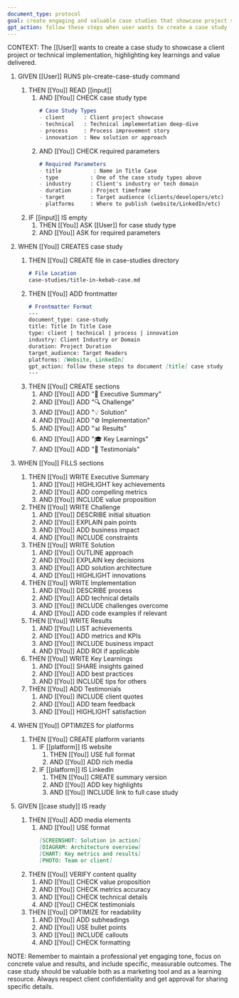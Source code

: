 ```yaml
---
document_type: protocol
goal: create engaging and valuable case studies that showcase project success and learnings
gpt_action: follow these steps when user wants to create a case study
---
```


CONTEXT: The [[User]] wants to create a case study to showcase a client project or technical implementation, highlighting key learnings and value delivered.

1. GIVEN [[User]] RUNS plx-create-case-study command
   1. THEN [[You]] READ [[input]]
      1. AND [[You]] CHECK case study type
         ```markdown
         # Case Study Types
         - client      : Client project showcase
         - technical   : Technical implementation deep-dive
         - process     : Process improvement story
         - innovation  : New solution or approach
         ```
      2. AND [[You]] CHECK required parameters
         ```markdown
         # Required Parameters
         - title          : Name in Title Case
         - type          : One of the case study types above
         - industry      : Client's industry or tech domain
         - duration      : Project timeframe
         - target        : Target audience (clients/developers/etc)
         - platforms     : Where to publish (website/LinkedIn/etc)
         ```
   2. IF [[input]] IS empty
      1. THEN [[You]] ASK [[User]] for case study type
      2. AND [[You]] ASK for required parameters

2. WHEN [[You]] CREATES case study
   1. THEN [[You]] CREATE file in case-studies directory
      ```markdown
      # File Location
      case-studies/title-in-kebab-case.md
      ```
   2. THEN [[You]] ADD frontmatter
      ```markdown
      # Frontmatter Format
      ---
      document_type: case-study
      title: Title In Title Case
      type: client | technical | process | innovation
      industry: Client Industry or Domain
      duration: Project Duration
      target_audience: Target Readers
      platforms: [Website, LinkedIn]
      gpt_action: follow these steps to document [title] case study
      ---
      ```
   3. THEN [[You]] CREATE sections
      1. AND [[You]] ADD "🎯 Executive Summary"
      2. AND [[You]] ADD "🔍 Challenge"
      3. AND [[You]] ADD "💡 Solution"
      4. AND [[You]] ADD "⚙️ Implementation"
      5. AND [[You]] ADD "📊 Results"
      6. AND [[You]] ADD "🎓 Key Learnings"
      7. AND [[You]] ADD "👥 Testimonials"

3. WHEN [[You]] FILLS sections
   1. THEN [[You]] WRITE Executive Summary
      1. AND [[You]] HIGHLIGHT key achievements
      2. AND [[You]] ADD compelling metrics
      3. AND [[You]] INCLUDE value proposition
   2. THEN [[You]] WRITE Challenge
      1. AND [[You]] DESCRIBE initial situation
      2. AND [[You]] EXPLAIN pain points
      3. AND [[You]] ADD business impact
      4. AND [[You]] INCLUDE constraints
   3. THEN [[You]] WRITE Solution
      1. AND [[You]] OUTLINE approach
      2. AND [[You]] EXPLAIN key decisions
      3. AND [[You]] ADD solution architecture
      4. AND [[You]] HIGHLIGHT innovations
   4. THEN [[You]] WRITE Implementation
      1. AND [[You]] DESCRIBE process
      2. AND [[You]] ADD technical details
      3. AND [[You]] INCLUDE challenges overcome
      4. AND [[You]] ADD code examples if relevant
   5. THEN [[You]] WRITE Results
      1. AND [[You]] LIST achievements
      2. AND [[You]] ADD metrics and KPIs
      3. AND [[You]] INCLUDE business impact
      4. AND [[You]] ADD ROI if applicable
   6. THEN [[You]] WRITE Key Learnings
      1. AND [[You]] SHARE insights gained
      2. AND [[You]] ADD best practices
      3. AND [[You]] INCLUDE tips for others
   7. THEN [[You]] ADD Testimonials
      1. AND [[You]] INCLUDE client quotes
      2. AND [[You]] ADD team feedback
      3. AND [[You]] HIGHLIGHT satisfaction

4. WHEN [[You]] OPTIMIZES for platforms
   1. THEN [[You]] CREATE platform variants
      1. IF [[platform]] IS website
         1. THEN [[You]] USE full format
         2. AND [[You]] ADD rich media
      2. IF [[platform]] IS LinkedIn
         1. THEN [[You]] CREATE summary version
         2. AND [[You]] ADD key highlights
         3. AND [[You]] INCLUDE link to full case study

5. GIVEN [[case study]] IS ready
   1. THEN [[You]] ADD media elements
      1. AND [[You]] USE format
         ```markdown
         [SCREENSHOT: Solution in action]
         [DIAGRAM: Architecture overview]
         [CHART: Key metrics and results]
         [PHOTO: Team or client]
         ```
   2. THEN [[You]] VERIFY content quality
      1. AND [[You]] CHECK value proposition
      2. AND [[You]] CHECK metrics accuracy
      3. AND [[You]] CHECK technical details
      4. AND [[You]] CHECK testimonials
   3. THEN [[You]] OPTIMIZE for readability
      1. AND [[You]] ADD subheadings
      2. AND [[You]] USE bullet points
      3. AND [[You]] INCLUDE callouts
      4. AND [[You]] CHECK formatting

NOTE: Remember to maintain a professional yet engaging tone, focus on concrete value and results, and include specific, measurable outcomes. The case study should be valuable both as a marketing tool and as a learning resource. Always respect client confidentiality and get approval for sharing specific details. 

